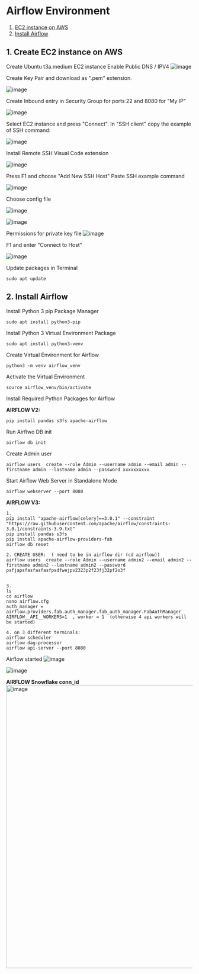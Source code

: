 

# Airflow Environment
1. [EC2 instance on AWS](#ec2instance)
2. [Install Airflow](#install_airflow)

## 1. Create EC2 instance on AWS <a name="ec2instance"></a>

Create Ubuntu t3a.medium EC2 instance
Enable Public DNS / IPV4
![image](https://github.com/user-attachments/assets/906365ed-f9d0-4334-a278-b4c6fe8027a8)

Create Key Pair and download as ".pem" extension.

![image](https://github.com/user-attachments/assets/8d05eabe-0122-440d-8443-5da5d25484b6)

Create Inbound entry in Security Group for ports 22 and 8080 for "My IP"

![image](https://github.com/user-attachments/assets/62499d2f-9337-4226-bae2-661826556388)


Select EC2 instance and press "Connect". 
In "SSH client" copy the example of SSH command:

![image](https://github.com/user-attachments/assets/8714e5f5-57b5-48bd-9efd-2b741105e630)

Install Remote SSH Visual Code extension 

![image](https://github.com/user-attachments/assets/e526713d-4aed-4ca4-adfd-b680c25788d5)

Press F1 and choose "Add New SSH Host"
Paste SSH example command

![image](https://github.com/user-attachments/assets/10dba711-688b-46b6-8bd6-39a905fa0f6d)

Choose config file

![image](https://github.com/user-attachments/assets/b07b75b8-7ece-409a-831a-78689fecfc87)

![image](https://github.com/user-attachments/assets/e75596fc-50a2-4eac-8def-4a7c47c666d3)

Permissions for private key file
![image](https://github.com/user-attachments/assets/0db15f44-cda4-4d54-8f7d-438cad55ab6b)



F1 and enter "Connect to Host"

![image](https://github.com/user-attachments/assets/0dc43ba0-a4ac-4026-95df-e1fa6bfb381c)

Update packages in Terminal
```
sudo apt update
```

## 2. Install Airflow <a name="install_airflow"></a>

Install Python 3 pip Package Manager
```
sudo apt install python3-pip
```

Install Python 3 Virtual Environment Package
```
sudo apt install python3-venv
```

Create Virtual Environment for Airflow
```
python3 -m venv airflow_venv
```

Activate the Virtual Environment
```
source airflow_venv/bin/activate
```

Install Required Python Packages for Airflow

**AIRFLOW V2:**

```
pip install pandas s3fs apache-airflow
```

Run Airflwo DB init

```
airflow db init 
```


Create Admin user
```
airflow users  create --role Admin --username admin --email admin --firstname admin --lastname admin --password xxxxxxxxxx

```

Start Airflow Web Server in Standalone Mode
```
airflow webserver --port 8080
```

**AIRFLOW V3:**

```
1.
pip install "apache-airflow[celery]==3.0.1" --constraint "https://raw.githubusercontent.com/apache/airflow/constraints-3.0.1/constraints-3.9.txt"
pip install pandas s3fs
pip install apache-airflow-providers-fab
airflow db reset

2. CREATE USER:  ( need to be in airflow dir (cd airflow)) 
airflow users  create --role Admin --username admin2 --email admin2 --firstname admin2 --lastname admin2 --password psfjapsfasfasfasfpsdfwejpv2323p2f23fj32pf2o3f


3.
ls
cd airflow 
nano airflow.cfg
auth_manager = airflow.providers.fab.auth_manager.fab_auth_manager.FabAuthManager
AIRFLOW__API__WORKERS=1  , worker = 1  (otherwise 4 api workers will be started)

4. on 3 different terminals:
airflow scheduler
airflow dag-processor
airflow api-server --port 8080

```



Airflow started
![image](https://github.com/user-attachments/assets/a1f5b4df-2c4d-40ea-8a14-0952ad997413)


![image](https://github.com/user-attachments/assets/236be9f0-6a91-4763-9576-4869d2020cb2)

**AIRFLOW Snowflake conn_id**
<img width="902" height="765" alt="image" src="https://github.com/user-attachments/assets/2bdeb676-9ead-4abb-ad91-6bbb116ab446" />
